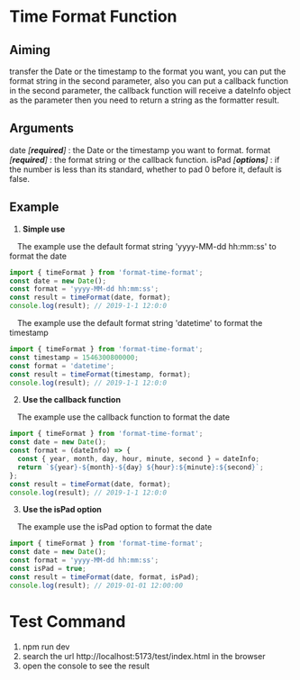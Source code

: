 # Time Format Function

## Aiming
  transfer the Date or the timestamp to the format you want, you can put the format string in the second parameter, also you can put a callback function in the second parameter, the callback function will receive a dateInfo object as the parameter then you need to return a string as the formatter result.

## Arguments
  date *[**required**]* : the Date or the timestamp you want to format.
  format *[**required**]* : the format string or the callback function.
  isPad *[**options**]* : if the number is less than its standard, whether to pad 0 before it, default is false.

## Example
  1. **Simple use**

  &emsp;The example use the default format string 'yyyy-MM-dd hh:mm:ss' to format the date
  ```js
  import { timeFormat } from 'format-time-format';
  const date = new Date();
  const format = 'yyyy-MM-dd hh:mm:ss';
  const result = timeFormat(date, format);
  console.log(result); // 2019-1-1 12:0:0
  ```
  &emsp;The example use the default format string 'datetime' to format the timestamp
  ```js
  import { timeFormat } from 'format-time-format';
  const timestamp = 1546300800000;
  const format = 'datetime';
  const result = timeFormat(timestamp, format);
  console.log(result); // 2019-1-1 12:0:0
  ```
  2. **Use the callback function**

  &emsp;The example use the callback function to format the date
  ```js
  import { timeFormat } from 'format-time-format';
  const date = new Date();
  const format = (dateInfo) => {
    const { year, month, day, hour, minute, second } = dateInfo;
    return `${year}-${month}-${day} ${hour}:${minute}:${second}`;
  };
  const result = timeFormat(date, format);
  console.log(result); // 2019-1-1 12:0:0
  ```
  3. **Use the isPad option**

  &emsp;The example use the isPad option to format the date
  ```js
  import { timeFormat } from 'format-time-format';
  const date = new Date();
  const format = 'yyyy-MM-dd hh:mm:ss';
  const isPad = true;
  const result = timeFormat(date, format, isPad);
  console.log(result); // 2019-01-01 12:00:00
  ```

# Test Command
  1. npm run dev
  2. search the url http://localhost:5173/test/index.html in the browser
  3. open the console to see the result
